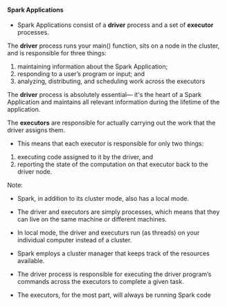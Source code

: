 #### Spark Applications

* Spark Applications consist of a <b>driver</b> process and a set of <b>executor</b> processes. 

The <b>driver</b> process runs your main() function, sits on a node in the cluster, and is responsible for three things:

1. maintaining information about the Spark Application; 
2. responding to a user’s program or input; and
3. analyzing, distributing, and scheduling work across the executors 

The <b>driver</b> process is absolutely essential— it's the heart of a Spark Application and maintains all relevant information during the lifetime of the application.

The <b>executors</b> are responsible for actually carrying out the work that the driver assigns them. 

* This means that each executor is responsible for only two things: 

1. executing code assigned to it by the driver, and 
2. reporting the state of the computation on that executor back to the driver node.


Note:
* Spark, in addition to its cluster mode, also has a local mode. 
* The driver and executors are simply processes, which means that they can live on the same machine or different machines. 
* In local mode, the driver and executurs run (as threads) on your individual computer instead of a cluster. 


* Spark employs a cluster manager that keeps track of the resources available.
* The driver process is responsible for executing the driver program’s commands across the executors to complete a given task.
* The executors, for the most part, will always be running Spark code
